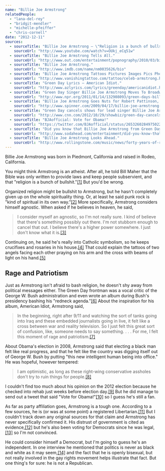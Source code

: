 ```yaml
---
name: "Billie Joe Armstrong"
relatedPeople:
  - "lana-del-rey"
  - "bridgit-mendler"
  - "michelle-pfeiffer"
  - "chris-cornell"
date: "2012-12-11"
sources:
  - sourceTitle: "Billie Joe Armstrong – \"Religion is a bunch of bullshit\" Min 0:44 on Real Time With Bill Maher."
    sourceUrl: "http://www.youtube.com/watch?v=OUkj_eCq51w"
  - sourceTitle: "Billie Joe Armstrong Tells All."
    sourceUrl: "http://www.out.com/entertainment/popnography/2010/03/billie-joe-armstrong-tells-all.html"
  - sourceTitle: "Billie Joe Armstrong."
    sourceUrl: "http://www.imdb.com/name/nm0035626/bio"
  - sourceTitle: "Billie Joe Armstrong Tattoos Pictures Images Pics Photos of His Tattoos."
    sourceUrl: "http://www.vanishingtattoo.com/tattoo/celeb-armstrong.htm"
  - sourceTitle: "Green Day Lyrics – American Idiot."
    sourceUrl: "http://www.azlyrics.com/lyrics/greenday/americanidiot.html"
  - sourceTitle: "Green Day Singer Billie Joe Armstrong Moves To Broadway."
    sourceUrl: "http://www.npr.org/2011/01/14/132908093/green-days-billie-joe-armstrong-takes-broadway"
  - sourceTitle: "Billie Joe Armstrong Goes Nuts for Robert Pattinson, Obama and 'Rock of Love.'"
    sourceUrl: "http://www.spinner.com/2009/04/17/billie-joe-armstrong-goes-nuts-for-robert-pattinson-obama-and/"
  - sourceTitle: "Green Day cancels shows for lead singer Billie Joe Armstrong's rehab."
    sourceUrl: "http://www.cnn.com/2012/10/29/showbiz/green-day-cancels/index.html"
  - sourceTitle: "BJAofficial: Vote for Obama!"
    sourceUrl: "https://twitter.com/BJAofficial/status/265326028497502208"
  - sourceTitle: "Did you know that Billie Joe Armstrong from Green Day is a registered Libertarian in California?"
    sourceUrl: "http://www.sodahead.com/entertainment/did-you-know-that-billie-joe-armstrong-from-green-day-is-a-registered-libertarian-in-california/question-672143/"
  - sourceTitle: "Billie Joe Armstrong Looks Ahead."
    sourceUrl: "http://www.rollingstone.com/music/news/forty-years-of-rolling-stone-billie-joe-armstrong-looks-ahead-20071115"
---
```


Billie Joe Armstrong was born in Piedmont, California and raised in Rodeo, California.

You might think Armstrong is an atheist. After all, he told Bill Maher that the Bible was only written to provide laws and keep people subservient, and that "religion is a bunch of bullshit."<a class="source-citation" href="#http://www.youtube.com/watch?v=OUkj_eCq51w" title="Billie Joe Armstrong – &quot;Religion is a bunch of bullshit&quot; Min 0:44 on Real Time With Bill Maher.">[1]</a> But you'd be wrong.

Organized religion might be bullshit to Armstrong, but he hasn't completely given up on the whole spirituality thing. Or, at least he said punk rock is "kind of spiritual in its own way."<a class="source-citation" href="#http://www.out.com/entertainment/popnography/2010/03/billie-joe-armstrong-tells-all.html" title="Billie Joe Armstrong Tells All.">[2]</a> More specifically, Armstrong considers himself agnostic. When asked if he believes in heaven, he said,

>I consider myself an agnostic, so I'm not really sure. I kind of believe that there's something possibly out there. I'm not stubborn enough to cancel that out. I believe there's a higher power somewhere. I just don't know what it is.<a class="source-citation" href="#http://www.imdb.com/name/nm0035626/bio" title="Billie Joe Armstrong.">[3]</a>

Continuing on, he said he's really into Catholic symbolism, so he keeps crucifixes and rosaries in his house.<a class="source-citation" href="#http://www.imdb.com/name/nm0035626/bio" title="Billie Joe Armstrong.">[4]</a> That could explain the tattoos of two angels facing each other praying on his arm and the cross with beams of light on his hand.<a class="source-citation" href="#http://www.vanishingtattoo.com/tattoo/celeb-armstrong.htm" title="Billie Joe Armstrong Tattoos Pictures Images Pics Photos of His Tattoos.">[5]</a>

## Rage and Patriotism

Just as Armstrong isn't afraid to bash religion, he doesn't shy away from political messages either. The Green Day frontman was a vocal critic of the George W. Bush administration and even wrote an album during Bush's presidency bashing his "redneck agenda."<a class="source-citation" href="#http://www.azlyrics.com/lyrics/greenday/americanidiot.html" title="Green Day Lyrics – American Idiot.">[6]</a> About the inspiration for his album, American Idiot, Armstrong said,

>In the beginning, right after 9/11 and watching the sort of tanks going into Iraq and these embedded journalists going in live, it felt like a cross between war and reality television. So I just felt this great sort of confusion, like, someone needs to say something. . . . For me, I felt this moment of rage and patriotism.<a class="source-citation" href="#http://www.npr.org/2011/01/14/132908093/green-days-billie-joe-armstrong-takes-broadway" title="Green Day Singer Billie Joe Armstrong Moves To Broadway.">[7]</a>

About Obama's election in 2008, Armstrong said that electing a black man felt like real progress, and that he felt like the country was digging itself out of George W. Bush by putting "this new intelligent human being into office." He was hopeful, however tempered:

>I am optimistic, as long as these right-wing conservative assholes don't try to ruin things for people.<a class="source-citation" href="#http://www.spinner.com/2009/04/17/billie-joe-armstrong-goes-nuts-for-robert-pattinson-obama-and/" title="Billie Joe Armstrong Goes Nuts for Robert Pattinson, Obama and &apos;Rock of Love.&apos;">[8]</a>

I couldn't find too much about his opinion on the 2012 election because he checked into rehab just weeks before election day.<a class="source-citation" href="#http://www.cnn.com/2012/10/29/showbiz/green-day-cancels/index.html" title="Green Day cancels shows for lead singer Billie Joe Armstrong&apos;s rehab.">[9]</a> But he did manage to send out a tweet that said "Vote for Obama!"<a class="source-citation" href="#https://twitter.com/BJAofficial/status/265326028497502208" title="BJAofficial: Vote for Obama!">[10]</a> so I guess he's still a fan.

As far as party affiliation goes, Armstrong is a tough one. According to a few sources, he is (or was at some point) a registered Libertarian.<a class="source-citation" href="#http://www.sodahead.com/entertainment/did-you-know-that-billie-joe-armstrong-from-green-day-is-a-registered-libertarian-in-california/question-672143/" title="Did you know that Billie Joe Armstrong from Green Day is a registered Libertarian in California?">[11]</a> But I couldn't track down any original sources for that claim and Armstrong has never specifically confirmed it. His distrust of government is cited as evidence,<a class="source-citation" href="#http://www.sodahead.com/entertainment/did-you-know-that-billie-joe-armstrong-from-green-day-is-a-registered-libertarian-in-california/question-672143/" title="Did you know that Billie Joe Armstrong from Green Day is a registered Libertarian in California?">[12]</a> but he's also been voting for Democrats since he was legal,<a class="source-citation" href="#http://www.rollingstone.com/music/news/forty-years-of-rolling-stone-billie-joe-armstrong-looks-ahead-20071115" title="Billie Joe Armstrong Looks Ahead.">[13]</a> so I'm not convinced.

He could consider himself a Democrat, but I'm going to guess he's an independent. In one interview he mentioned that politics is never as black and white as it may seem,<a class="source-citation" href="#http://www.out.com/entertainment/popnography/2010/03/billie-joe-armstrong-tells-all.html" title="Billie Joe Armstrong Tells All.">[14]</a> and the fact that he is openly bisexual, but not really involved in the gay rights movement helps illustrate that fact. But one thing's for sure: he is not a Republican.
